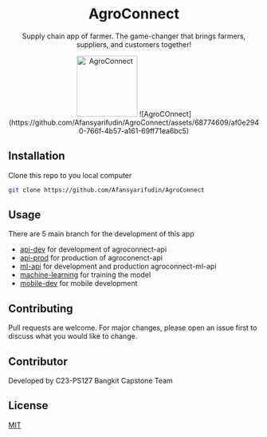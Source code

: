 <div align="center">

<!--lint ignore no-dead-urls-->

# AgroConnect 

Supply chain app of farmer. The game-changer that brings farmers, suppliers, and customers together!

<img width="122" src="https://github.com/Afansyarifudin/AgroConnect/assets/68774609/af0e2940-766f-4b57-a161-69ff71ea6bc5" alt="AgroConnect">
  ![AgroCOnnect](https://github.com/Afansyarifudin/AgroConnect/assets/68774609/af0e2940-766f-4b57-a161-69ff71ea6bc5)

  

</div>


## Installation

Clone this repo to you local computer

```bash
git clone https://github.com/Afansyarifudin/AgroConnect
```

## Usage

There are 5 main branch for the development of this app
- [api-dev](https://github.com/Afansyarifudin/AgroConnect/tree/api-dev) for development of agroconnect-api
- [api-prod](https://github.com/Afansyarifudin/AgroConnect/tree/api-prod) for production of agroconenct-api
- [ml-api](https://github.com/Afansyarifudin/AgroConnect/tree/ml-api) for development and production agroconnect-ml-api
- [machine-learning](https://github.com/Afansyarifudin/AgroConnect/tree/machine-learning) for training the model 
- [mobile-dev](https://github.com/Afansyarifudin/AgroConnect/tree/mobile-dev) for mobile development 

## Contributing

Pull requests are welcome. For major changes, please open an issue first
to discuss what you would like to change.

## Contributor 

Developed by C23-PS127 Bangkit Capstone Team

## License

[MIT](https://choosealicense.com/licenses/mit/)
